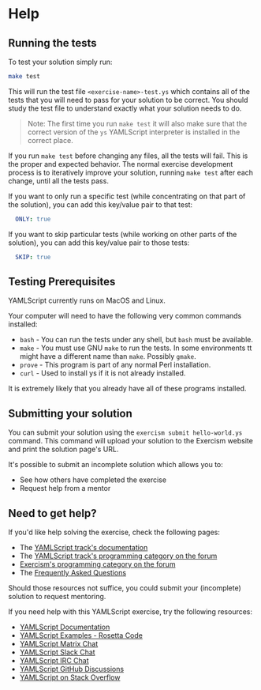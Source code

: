 # Help

## Running the tests

To test your solution simply run:

```bash
make test
```

This will run the test file `<exercise-name>-test.ys` which contains all of the
tests that you will need to pass for your solution to be correct.
You should study the test file to understand exactly what your solution needs
to do.

> Note: The first time you run `make test` it will also make sure that the
> correct version of the `ys` YAMLScript interpreter is installed in the
> correct place.

If you run `make test` before changing any files, all the tests will fail.
This is the proper and expected behavior.
The normal exercise development process is to iteratively improve your
solution, running `make test` after each change, until all the tests pass.

If you want to only run a specific test (while concentrating on that part of the
solution), you can add this key/value pair to that test:

```yaml
  ONLY: true
```

If you want to skip particular tests (while working on other parts of the
solution), you can add this key/value pair to those tests:

```yaml
  SKIP: true
```


## Testing Prerequisites

YAMLScript currently runs on MacOS and Linux.

Your computer will need to have the following very common commands installed:

* `bash` - You can run the tests under any shell, but `bash` must be available.
* `make` - You must use GNU `make` to run the tests.
  In some environments tt might have a different name than `make`.
  Possibly `gmake`.
* `prove` - This program is part of any normal Perl installation.
* `curl` - Used to install ys if it is not already installed.

It is extremely likely that you already have all of these programs installed.

## Submitting your solution

You can submit your solution using the `exercism submit hello-world.ys` command.
This command will upload your solution to the Exercism website and print the solution page's URL.

It's possible to submit an incomplete solution which allows you to:

- See how others have completed the exercise
- Request help from a mentor

## Need to get help?

If you'd like help solving the exercise, check the following pages:

- The [YAMLScript track's documentation](https://exercism.org/docs/tracks/yamlscript)
- The [YAMLScript track's programming category on the forum](https://forum.exercism.org/c/programming/yamlscript)
- [Exercism's programming category on the forum](https://forum.exercism.org/c/programming/5)
- The [Frequently Asked Questions](https://exercism.org/docs/using/faqs)

Should those resources not suffice, you could submit your (incomplete) solution to request mentoring.

If you need help with this YAMLScript exercise, try the following resources:

* [YAMLScript Documentation](https://yamlscript.org/doc/)
* [YAMLScript Examples - Rosetta Code](
  https://rosettacode.org/wiki/Category:YAMLScript#mw-pages)
* [YAMLScript Matrix Chat](https://matrix.to/#/#chat-yamlscript:yaml.io)
* [YAMLScript Slack Chat](https://clojurians.slack.com/messages/C05HQFMTURF)
* [YAMLScript IRC Chat](https://web.libera.chat/?channel=yamlscript)
* [YAMLScript GitHub Discussions](
  https://github.com/yaml/yamlscript/discussions)
* [YAMLScript on Stack Overflow](
  https://stackoverflow.com/questions/tagged/yamlscript)